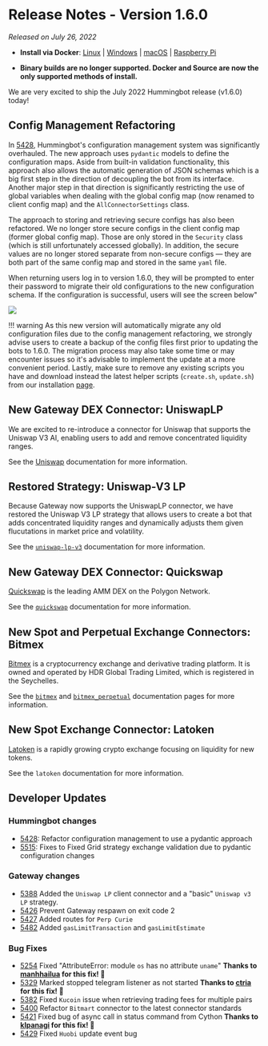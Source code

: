 # Release Notes - Version 1.6.0

*Released on July 26, 2022*

- **Install via Docker**: [Linux](../installation/docker.md) | [Windows](../installation/docker.md) | [macOS](../installation/docker.md) | [Raspberry Pi](../installation/raspberry-pi.md)

- **Binary builds are no longer supported. Docker and Source are now the only supported methods of install.**

We are very excited to ship the July 2022 Hummingbot release (v1.6.0) today!

## Config Management Refactoring

In [5428](https://github.com/hummingbot/hummingbot/pull/5428), Hummingbot's configuration management system was significantly overhauled. The new approach uses `pydantic` models to define the configuration maps. Aside from built-in validation functionality, this approach also allows the automatic generation of JSON schemas which is a big first step in the direction of decoupling the bot from its interface. Another major step in that direction is significantly restricting the use of global variables when dealing with the global config map (now renamed to client config map) and the `AllConnectorSettings` class.

The approach to storing and retrieving secure configs has also been refactored. We no longer store secure configs in the client config map (former global config map). Those are only stored in the `Security` class (which is still unfortunately accessed globally). In addition, the secure values are no longer stored separate from non-secure configs — they are both part of the same config map and stored in the same `yaml` file.

When returning users log in to version 1.6.0, they will be prompted to enter their password to migrate their old configurations to the new configuration schema. If the configuration is successful, users will see the screen below"

![](/assets/img/config-refactor.png)

!!! warning
    As this new version will automatically migrate any old configuration files due to the config management refactoring, we strongly advise users to create a backup of the config files first prior to updating the bots to 1.6.0. The migration process may also take some time or may encounter issues so it's advisable to implement the update at a more convenient period. Lastly, make sure to remove any existing scripts you have and download instead the latest helper scripts (`create.sh`, `update.sh`) from our installation [page](../installation/docker.md).

## New Gateway DEX Connector: UniswapLP

We are excited to re-introduce a connector for Uniswap that supports the Uniswap V3 AI, enabling users to add and remove concentrated liquidity ranges.

See the [Uniswap](../exchanges/uniswap.md) documentation for more information.

## Restored Strategy: Uniswap-V3 LP

Because Gateway now supports the UniswapLP connector, we have restored the Uniswap V3 LP strategy that allows users to create a bot that adds concentrated liquidity ranges and dynamically adjusts them given flucutations in market price and volatility.

See the [`uniswap-lp-v3`](/strategies/uniswap-v3-lp) documentation for more information.

## New Gateway DEX Connector: Quickswap

[Quickswap](https://quickswap.exchange/) is the leading AMM DEX on the Polygon Network.

See the [`quickswap`](../exchanges/quickswap.md) documentation for more information.

## New Spot and Perpetual Exchange Connectors: Bitmex

[Bitmex](https://www.bitmex.com/) is a cryptocurrency exchange and derivative trading platform. It is owned and operated by HDR Global Trading Limited, which is registered in the Seychelles.

See the [`bitmex`](/exchanges/bitmex/) and [`bitmex_perpetual`](../exchanges/bitmex.md) documentation pages for more information.

## New Spot Exchange Connector: Latoken

[Latoken](https://latoken.com/) is a rapidly growing crypto exchange focusing on liquidity for new tokens.

See the `latoken` documentation for more information.

## Developer Updates

### Hummingbot changes

- [5428](https://github.com/hummingbot/hummingbot/pull/5428): Refactor configuration management to use a pydantic approach
- [5515](https://github.com/hummingbot/hummingbot/pull/5515): Fixes to Fixed Grid strategy exchange validation due to pydantic configuration changes

### Gateway changes

- [5388](https://github.com/hummingbot/hummingbot/pull/5388) Added the `Uniswap LP` client connector and a "basic" `Uniswap v3 LP` strategy.
- [5426](https://github.com/hummingbot/hummingbot/pull/5426) Prevent Gateway respawn on exit code 2
- [5427](https://github.com/hummingbot/hummingbot/pull/5427) Added routes for `Perp Curie`
- [5482](https://github.com/hummingbot/hummingbot/pull/5482) Added `gasLimitTransaction` and `gasLimitEstimate`

### Bug Fixes

- [5254](https://github.com/hummingbot/hummingbot/pull/5254) Fixed "AttributeError: module `os` has no attribute `uname`" **Thanks to [manhhailua](https://github.com/manhhailua) for this fix! 🙏**
- [5329](https://github.com/hummingbot/hummingbot/issues/5329) Marked stopped telegram listener as not started **Thanks to [ctria](https://github.com/ctria) for this fix! 🙏**
- [5382](https://github.com/hummingbot/hummingbot/issues/5382) Fixed `Kucoin` issue when retrieving trading fees for multiple pairs
- [5400](https://github.com/hummingbot/hummingbot/issues/5400) Refactor `Bitmart` connector to the latest connector standards
- [5421](https://github.com/hummingbot/hummingbot/pull/5421) Fixed bug of async call in status command from Cython **Thanks to [klpanagi](https://github.com/klpanagi) for this fix! 🙏**
- [5429](https://github.com/hummingbot/hummingbot/pull/5429) Fixed `Huobi` update event bug
